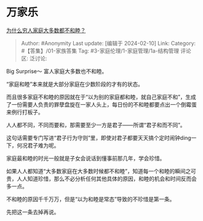 # 万家乐
[为什么穷人家庭大多数都不和睦？](https://www.zhihu.com/question/629088981/answer/3391925520)

> Author: #Anonymity
> Last update: [编辑于 2024-02-10]
> Link:
> Category: #【答集】/01-家族答集
> Tag: #3-家庭伦理/1-家庭管理/1a-结构管理
> 评论区:
> 泛讨论:

Big Surprise～ 富人家庭大多数也不和睦。

“家庭和睦”本来就是大部分家庭在少数阶段的才有的状态。

而且很多家庭不和睦的原因就在于“以为别的家庭都和睦，就自己家庭不和”，生成了一份需要人负责的罪孽盘旋在一家人头上，每日份的不和睦都要点出一个倒霉蛋来例行打板子。

人人都不同，不同而要和，那需要至少一方是君子——所谓“君子和而不同”。

这句话需要专门写进“君子行为守则”里，即使对君子都要天天搞个定时闹钟ding一下，何况君子难为呢。

家庭最和睦的时光一般就是子女会说话到懂事前那几年，学会珍惜。

如果人人都知道“大多数家庭在大多数时候都不和睦”，知道每一个和睦的瞬间之可贵，人人知道珍惜，那么不必分析任何其他具体的原因，和睦的机会和时间反而会多一点。

不和睦的原因千千万万，但是“以为和睦是常态”导致的不珍惜是第一条。

先把这一条去掉再说。
